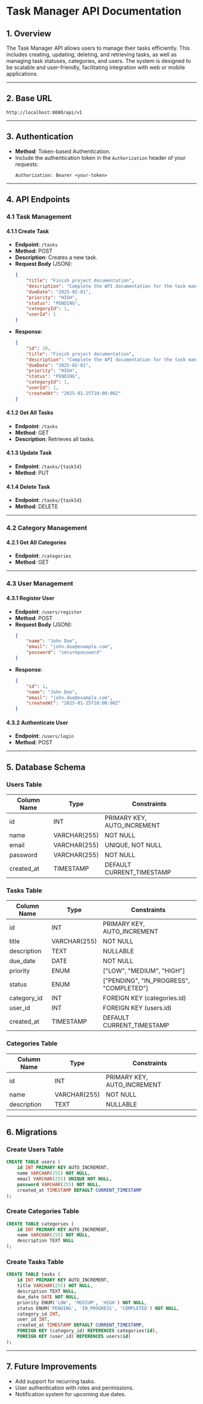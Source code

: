 # Task Manager API Documentation

## **1. Overview**

The Task Manager API allows users to manage their tasks efficiently. This includes creating, updating, deleting, and retrieving tasks, as well as managing task statuses, categories, and users. The system is designed to be scalable and user-friendly, facilitating integration with web or mobile applications.

---

## **2. Base URL**

```
http://localhost:8080/api/v1
```

---

## **3. Authentication**

- **Method**: Token-based Authentication.
- Include the authentication token in the `Authorization` header of your requests:
  ```
  Authorization: Bearer <your-token>
  ```

---

## **4. API Endpoints**

### **4.1 Task Management**

#### 4.1.1 Create Task
- **Endpoint**: `/tasks`
- **Method**: POST
- **Description**: Creates a new task.
- **Request Body** (JSON):
  ```json
  {
      "title": "Finish project documentation",
      "description": "Complete the API documentation for the task manager project",
      "dueDate": "2025-02-01",
      "priority": "HIGH",
      "status": "PENDING",
      "categoryId": 1,
      "userId": 1
  }
  ```
- **Response**:
  ```json
  {
      "id": 10,
      "title": "Finish project documentation",
      "description": "Complete the API documentation for the task manager project",
      "dueDate": "2025-02-01",
      "priority": "HIGH",
      "status": "PENDING",
      "categoryId": 1,
      "userId": 1,
      "createdAt": "2025-01-25T10:00:00Z"
  }
  ```

#### 4.1.2 Get All Tasks
- **Endpoint**: `/tasks`
- **Method**: GET
- **Description**: Retrieves all tasks.

#### 4.1.3 Update Task
- **Endpoint**: `/tasks/{taskId}`
- **Method**: PUT

#### 4.1.4 Delete Task
- **Endpoint**: `/tasks/{taskId}`
- **Method**: DELETE

---

### **4.2 Category Management**

#### 4.2.1 Get All Categories
- **Endpoint**: `/categories`
- **Method**: GET

---

### **4.3 User Management**

#### 4.3.1 Register User
- **Endpoint**: `/users/register`
- **Method**: POST
- **Request Body** (JSON):
  ```json
  {
      "name": "John Doe",
      "email": "john.doe@example.com",
      "password": "securepassword"
  }
  ```
- **Response**:
  ```json
  {
      "id": 1,
      "name": "John Doe",
      "email": "john.doe@example.com",
      "createdAt": "2025-01-25T10:00:00Z"
  }
  ```

#### 4.3.2 Authenticate User
- **Endpoint**: `/users/login`
- **Method**: POST

---

## **5. Database Schema**

### **Users Table**
| Column Name | Type        | Constraints                  |
|------------|-------------|------------------------------|
| id         | INT         | PRIMARY KEY, AUTO_INCREMENT |
| name       | VARCHAR(255)| NOT NULL                    |
| email      | VARCHAR(255)| UNIQUE, NOT NULL            |
| password   | VARCHAR(255)| NOT NULL                    |
| created_at | TIMESTAMP   | DEFAULT CURRENT_TIMESTAMP   |

### **Tasks Table**
| Column Name   | Type        | Constraints                  |
|---------------|-------------|------------------------------|
| id            | INT         | PRIMARY KEY, AUTO_INCREMENT |
| title         | VARCHAR(255)| NOT NULL                    |
| description   | TEXT        | NULLABLE                    |
| due_date      | DATE        | NOT NULL                    |
| priority      | ENUM        | ["LOW", "MEDIUM", "HIGH"]  |
| status        | ENUM        | ["PENDING", "IN_PROGRESS", "COMPLETED"] |
| category_id   | INT         | FOREIGN KEY (categories.id) |
| user_id       | INT         | FOREIGN KEY (users.id)      |
| created_at    | TIMESTAMP   | DEFAULT CURRENT_TIMESTAMP   |

### **Categories Table**
| Column Name   | Type        | Constraints                  |
|---------------|-------------|------------------------------|
| id            | INT         | PRIMARY KEY, AUTO_INCREMENT |
| name          | VARCHAR(255)| NOT NULL                    |
| description   | TEXT        | NULLABLE                    |

---

## **6. Migrations**

### Create Users Table
```sql
CREATE TABLE users (
    id INT PRIMARY KEY AUTO_INCREMENT,
    name VARCHAR(255) NOT NULL,
    email VARCHAR(255) UNIQUE NOT NULL,
    password VARCHAR(255) NOT NULL,
    created_at TIMESTAMP DEFAULT CURRENT_TIMESTAMP
);
```

### Create Categories Table
```sql
CREATE TABLE categories (
    id INT PRIMARY KEY AUTO_INCREMENT,
    name VARCHAR(255) NOT NULL,
    description TEXT NULL
);
```

### Create Tasks Table
```sql
CREATE TABLE tasks (
    id INT PRIMARY KEY AUTO_INCREMENT,
    title VARCHAR(255) NOT NULL,
    description TEXT NULL,
    due_date DATE NOT NULL,
    priority ENUM('LOW', 'MEDIUM', 'HIGH') NOT NULL,
    status ENUM('PENDING', 'IN_PROGRESS', 'COMPLETED') NOT NULL,
    category_id INT,
    user_id INT,
    created_at TIMESTAMP DEFAULT CURRENT_TIMESTAMP,
    FOREIGN KEY (category_id) REFERENCES categories(id),
    FOREIGN KEY (user_id) REFERENCES users(id)
);
```

---

## **7. Future Improvements**
- Add support for recurring tasks.
- User authentication with roles and permissions.
- Notification system for upcoming due dates.

